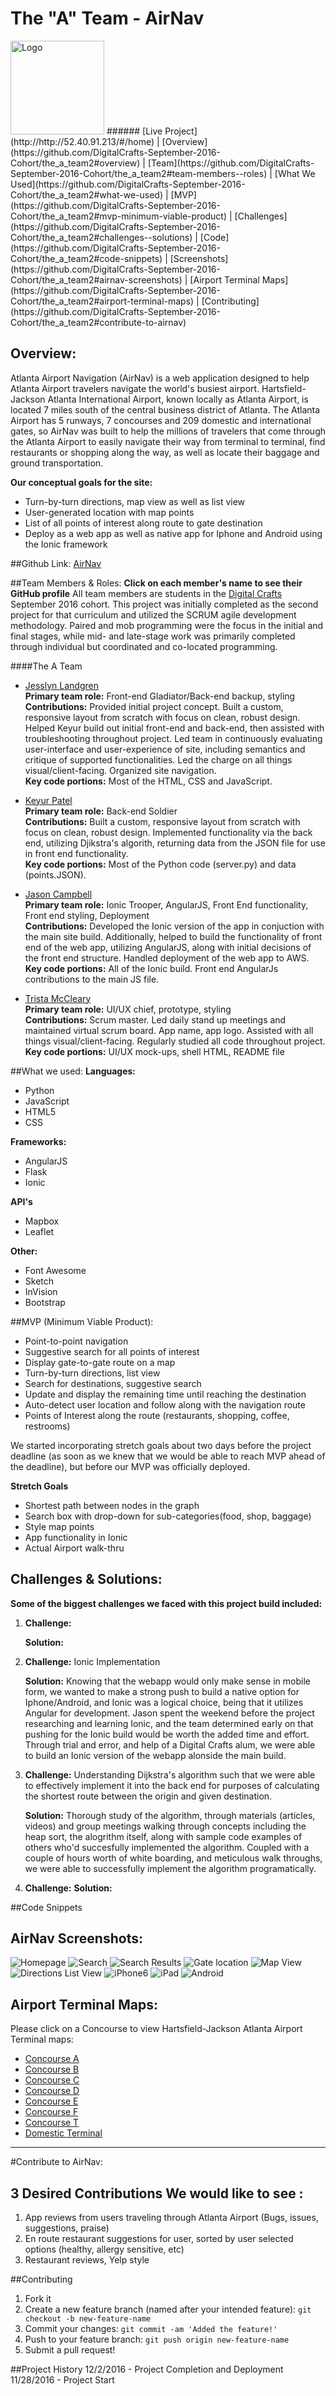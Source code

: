 # The "A" Team - AirNav
<img src="static/img/red_logo.png" alt="Logo" width="150px"/>
######
[Live Project](http://http://52.40.91.213/#/home)   |  [Overview](https://github.com/DigitalCrafts-September-2016-Cohort/the_a_team2#overview)   |   [Team](https://github.com/DigitalCrafts-September-2016-Cohort/the_a_team2#team-members--roles)   |   [What We Used](https://github.com/DigitalCrafts-September-2016-Cohort/the_a_team2#what-we-used)   |   [MVP](https://github.com/DigitalCrafts-September-2016-Cohort/the_a_team2#mvp-minimum-viable-product)   |   [Challenges](https://github.com/DigitalCrafts-September-2016-Cohort/the_a_team2#challenges--solutions)   |   [Code](https://github.com/DigitalCrafts-September-2016-Cohort/the_a_team2#code-snippets)   | [Screenshots](https://github.com/DigitalCrafts-September-2016-Cohort/the_a_team2#airnav-screenshots)   |
[Airport Terminal Maps](https://github.com/DigitalCrafts-September-2016-Cohort/the_a_team2#airport-terminal-maps)   |   [Contributing](https://github.com/DigitalCrafts-September-2016-Cohort/the_a_team2#contribute-to-airnav)


## Overview:
Atlanta Airport Navigation (AirNav) is a web application designed to help Atlanta
Airport travelers navigate the world's busiest airport. Hartsfield-Jackson Atlanta
International Airport, known locally as Atlanta Airport, is located 7 miles south
of the central business district of Atlanta. The Atlanta Airport has 5 runways,
7 concourses and 209 domestic and international gates, so AirNav was built to
help the millions of travelers that come through the Atlanta Airport to easily
navigate their way from terminal to terminal, find restaurants or shopping along
the way, as well as locate their baggage and ground transportation.


**Our conceptual goals for the site:**
* Turn-by-turn directions, map view as well as list view
* User-generated location with map points
* List of all points of interest along route to gate destination
* Deploy as a web app as well as native app for Iphone and Android using the Ionic framework

##Github Link:
[AirNav](https://github.com/DigitalCrafts-September-2016-Cohort/the_a_team2.git)

##Team Members & Roles:
**Click on each member's name to see their GitHub profile**
All team members are students in the [Digital Crafts](https://digitalcrafts.com) September 2016 cohort. This project was initially completed as the second project for that curriculum and utilized the SCRUM agile development methodology.  Paired and mob programming were the focus in the initial and final stages, while mid- and late-stage work was primarily completed through individual but coordinated and co-located programming.

####The A Team
* [Jesslyn Landgren](https://github.com/jesslynlandgren/)  
**Primary team role:** Front-end Gladiator/Back-end backup, styling<br />
**Contributions:**  Provided initial project concept. Built a custom, responsive layout from scratch with focus on clean, robust design. Helped Keyur build out initial front-end and back-end, then assisted with troubleshooting throughout project. Led team in continuously evaluating user-interface and user-experience of site, including semantics and critique of supported functionalities. Led the charge on all things visual/client-facing. Organized site navigation.<br />
**Key code portions:** Most of the HTML, CSS and JavaScript.

* [Keyur Patel](https://github.com/ekeyur/)  
**Primary team role:** Back-end Soldier<br />
**Contributions:** Built a custom, responsive layout from scratch with focus on clean, robust design. Implemented functionality via the back end, utilizing Djikstra's algorith, returning data from the JSON file for use in front end functionality. <br />
**Key code portions:** Most of the Python code (server.py) and data (points.JSON).

* [Jason Campbell](https://github.com/mtnzorro/)  
**Primary team role:** Ionic Trooper, AngularJS, Front End functionality, Front end styling, Deployment<br />
**Contributions:** Developed the Ionic version of the app in conjuction with the main site build.  Additionally, helped to build the functionality of front end of the web app, utilizing AngularJS, along with initial decisions of the front end structure.  Handled deployment of the web app to AWS. <br />
**Key code portions:** All of the Ionic build.  Front end AngularJs contributions to the main JS file.

* [Trista McCleary](https://github.com/mccleary/)  
**Primary team role:** UI/UX chief, prototype, styling<br />
**Contributions:** Scrum master. Led daily stand up meetings and maintained virtual scrum board. App name, app logo. Assisted with all things visual/client-facing. Regularly studied all code throughout project.<br />
**Key code portions:** UI/UX mock-ups, shell HTML, README file

##What we used:
**Languages:** 
* Python 
* JavaScript
* HTML5
* CSS

**Frameworks:** 
* AngularJS
* Flask
* Ionic

**API's**
* Mapbox
* Leaflet

**Other:**  
* Font Awesome
* Sketch
* InVision
* Bootstrap


##MVP (Minimum Viable Product):

* Point-to-point navigation
* Suggestive search for all points of interest
* Display gate-to-gate route on a map
* Turn-by-turn directions, list view
* Search for destinations, suggestive search
* Update and display the remaining time until reaching the destination
* Auto-detect user location and follow along with the navigation route
* Points of Interest along the route (restaurants, shopping, coffee, restrooms)

We started incorporating stretch goals about two days before the project deadline (as soon as we knew that we would be able to reach MVP ahead of the deadline), but before our MVP was officially deployed.

**Stretch Goals**
* Shortest path between nodes in the graph
* Search box with drop-down for sub-categories(food, shop, baggage)
* Style map points
* App functionality in Ionic
* Actual Airport walk-thru

## Challenges & Solutions:
**Some of the biggest challenges we faced with this project build included:**

1.  **Challenge:** 

    **Solution:**   

2.  **Challenge:** Ionic Implementation

    **Solution:**  Knowing that the webapp would only make sense in mobile form, we wanted to make a strong push to build a native option for Iphone/Android, and Ionic was a logical choice, being that it utilizes Angular for development.  Jason spent the weekend before the project researching and learning Ionic, and the team determined early on that pushing for the Ionic build would be worth the added time and effort.  Through trial and error, and help of a Digital Crafts alum, we were able to build an Ionic version of the webapp alonside the main build. 

3.  **Challenge:** Understanding Dijkstra's algorithm such that we were able to effectively implement it into the back end for purposes of calculating the shortest route between the origin and given destination.  

    **Solution:** Thorough study of the algorithm, through materials (articles, videos) and group meetings walking through concepts including the heap sort, the alogrithm itself, along with sample code examples of others who'd succesfully implemented the algorithm.  Coupled with a couple of hours worth of white boarding, and meticulous walk throughs, we were able to successfully implement the algorithm programatically.

4. **Challenge:** 
       **Solution:**  


##Code Snippets

<!-- Insert code here -->


## AirNav Screenshots:
![Homepage](static/img/Homepage.png)
![Search](static/img/search.png)
![Search Results](static/img/search_results.png)
![Gate location](static/img/gate_location.png)
![Map View](static/img/map_view.png)
![Directions List View](static/img/list_view.png)
![iPhone6](static/img/iphone6.png)
![iPad](static/img/ipad.png)
![Android](static/img/android.png)


## Airport Terminal Maps:
Please click on a Concourse to view Hartsfield-Jackson Atlanta Airport Terminal maps:
* [Concourse A](https://github.com/DigitalCrafts-September-2016-Cohort/the_a_team2/blob/master/static/img/Concourse-A.pdf)
* [Concourse B](https://github.com/DigitalCrafts-September-2016-Cohort/the_a_team2/blob/master/static/img/Concourse-B.pdf)
* [Concourse C](https://github.com/DigitalCrafts-September-2016-Cohort/the_a_team2/blob/master/static/img/Concourse-C.pdf)
* [Concourse D](https://github.com/DigitalCrafts-September-2016-Cohort/the_a_team2/blob/master/static/img/Concourse-D.pdf)
* [Concourse E](https://github.com/DigitalCrafts-September-2016-Cohort/the_a_team2/blob/master/static/img/Concourse-E.pdf)
* [Concourse F](https://github.com/DigitalCrafts-September-2016-Cohort/the_a_team2/blob/master/static/img/Concourse-F.pdf)
* [Concourse T](https://github.com/DigitalCrafts-September-2016-Cohort/the_a_team2/blob/master/static/img/Concourse-T.pdf)
* [Domestic Terminal](https://github.com/DigitalCrafts-September-2016-Cohort/the_a_team2/blob/master/static/img/DomesticTerminal.pdf)


********

#Contribute to AirNav:

## 3 Desired Contributions We would like to see :
1. App reviews from users traveling through Atlanta Airport (Bugs, issues, suggestions, praise)
2. En route restaurant suggestions for user, sorted by user selected options (healthy, allergy sensitive, etc)
3. Restaurant reviews, Yelp style


##Contributing
1. Fork it
2. Create a new feature branch (named after your intended feature): `git checkout -b new-feature-name`
3. Commit your changes: `git commit -am 'Added the feature!'`
4. Push to your feature branch: `git push origin new-feature-name`
5. Submit a pull request!


##Project History
12/2/2016 - Project Completion and Deployment  
11/28/2016 - Project Start  
